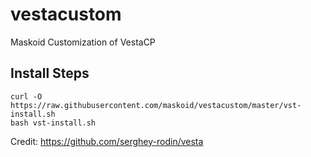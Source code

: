 # vestacustom
Maskoid Customization of VestaCP


## Install Steps

```
curl -O https://raw.githubusercontent.com/maskoid/vestacustom/master/vst-install.sh
bash vst-install.sh

```

Credit:
https://github.com/serghey-rodin/vesta

